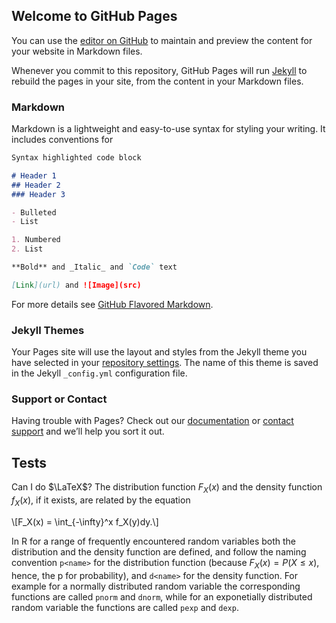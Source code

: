 ## Welcome to GitHub Pages

You can use the [editor on GitHub](https://github.com/raoelg/Random-notes/edit/master/README.md) to maintain and preview the content for your website in Markdown files.

Whenever you commit to this repository, GitHub Pages will run [Jekyll](https://jekyllrb.com/) to rebuild the pages in your site, from the content in your Markdown files.

### Markdown

Markdown is a lightweight and easy-to-use syntax for styling your writing. It includes conventions for

```markdown
Syntax highlighted code block

# Header 1
## Header 2
### Header 3

- Bulleted
- List

1. Numbered
2. List

**Bold** and _Italic_ and `Code` text

[Link](url) and ![Image](src)
```

For more details see [GitHub Flavored Markdown](https://guides.github.com/features/mastering-markdown/).

### Jekyll Themes

Your Pages site will use the layout and styles from the Jekyll theme you have selected in your [repository settings](https://github.com/raoelg/Random-notes/settings). The name of this theme is saved in the Jekyll `_config.yml` configuration file.

### Support or Contact

Having trouble with Pages? Check out our [documentation](https://help.github.com/categories/github-pages-basics/) or [contact support](https://github.com/contact) and we’ll help you sort it out.

## Tests

Can I do $\LaTeX$? The distribution function $F_X(x)$ and the density function $f_X(x)$, if it exists, are related by the equation

\\[F_X(x) = \int_{-\infty}^x f_X(y)dy.\\]

In R for a range of frequently encountered random variables both the distribution and the density function are defined, and follow the naming convention `p<name>` for the distribution function (because $F_X(x) = P(X\le x)$, hence, the p for probability), and `d<name>` for the density function. For example for a normally distributed random variable the corresponding functions are called `pnorm` and `dnorm`, while for an exponetially distributed random variable the functions are called `pexp` and `dexp`.

